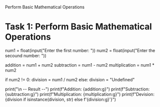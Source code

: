 
Perform Basic Mathematical Operations
# Task 1: Perform Basic Mathematical Operations

num1 = float(input("Enter the first number: "))
num2 = float(input("Enter the secound number: "))


addition = num1 + num2
subtraction = num1 - num2
multiplication = num1 * num2

if num2 != 0:
    division = num1 / num2
else:
    division = "Undefined"

print("\n -- Result --")
print(f"Addition: {addition:g}")
print(f"Subtraction: {subtraction:g}")
print(f"Multiplication: {multiplication:g}")
print(f"Devision: {division if isinstance(division, str) else f'{division:g}'}")

